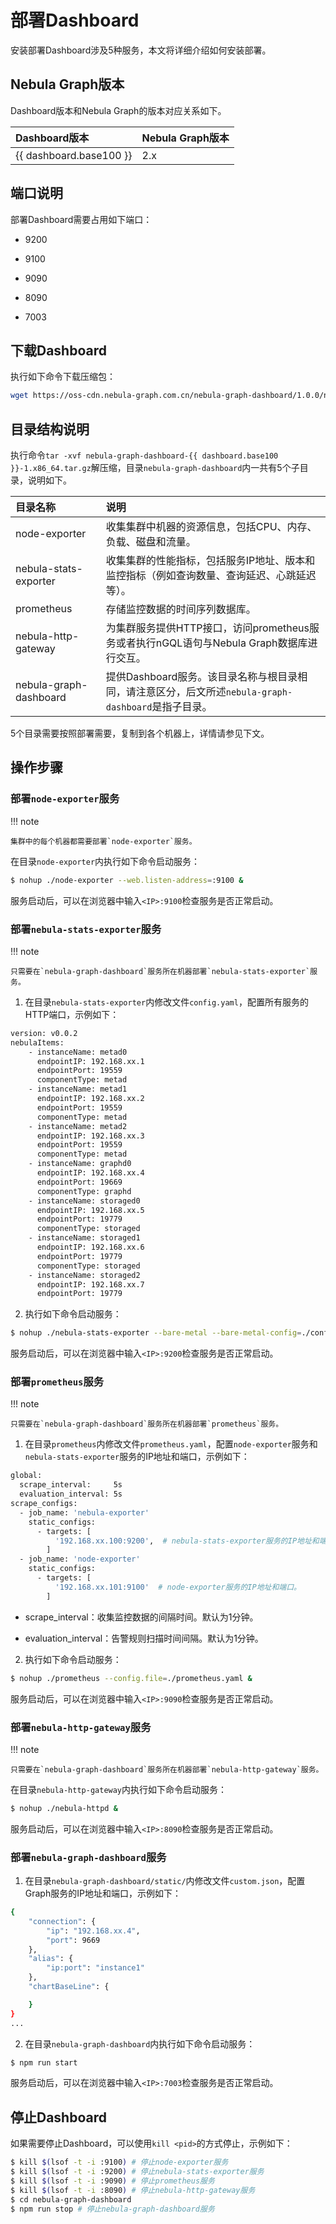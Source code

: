 # 部署Dashboard

安装部署Dashboard涉及5种服务，本文将详细介绍如何安装部署。

## Nebula Graph版本

Dashboard版本和Nebula Graph的版本对应关系如下。

|Dashboard版本|Nebula Graph版本|
|:---|:---|
|{{ dashboard.base100 }}|2.x|

## 端口说明

部署Dashboard需要占用如下端口：

- 9200

- 9100

- 9090

- 8090

- 7003

## 下载Dashboard

执行如下命令下载压缩包：

```bash
wget https://oss-cdn.nebula-graph.com.cn/nebula-graph-dashboard/1.0.0/nebula-graph-dashboard-1.0.0-1.x86_64.tar.gz
```

## 目录结构说明

执行命令`tar -xvf nebula-graph-dashboard-{{ dashboard.base100 }}-1.x86_64.tar.gz`解压缩，目录`nebula-graph-dashboard`内一共有5个子目录，说明如下。

|目录名称|说明|
|:---|:---|
|node-exporter | 收集集群中机器的资源信息，包括CPU、内存、负载、磁盘和流量。|
|nebula-stats-exporter | 收集集群的性能指标，包括服务IP地址、版本和监控指标（例如查询数量、查询延迟、心跳延迟等）。|
|prometheus | 存储监控数据的时间序列数据库。|
|nebula-http-gateway | 为集群服务提供HTTP接口，访问prometheus服务或者执行nGQL语句与Nebula Graph数据库进行交互。|
|nebula-graph-dashboard| 提供Dashboard服务。该目录名称与根目录相同，请注意区分，后文所述`nebula-graph-dashboard`是指子目录。|

5个目录需要按照部署需要，复制到各个机器上，详情请参见下文。

## 操作步骤

### 部署`node-exporter`服务

!!! note

    集群中的每个机器都需要部署`node-exporter`服务。

在目录`node-exporter`内执行如下命令启动服务：

```bash
$ nohup ./node-exporter --web.listen-address=:9100 &
```

服务启动后，可以在浏览器中输入`<IP>:9100`检查服务是否正常启动。

### 部署`nebula-stats-exporter`服务

!!! note

    只需要在`nebula-graph-dashboard`服务所在机器部署`nebula-stats-exporter`服务。

1. 在目录`nebula-stats-exporter`内修改文件`config.yaml`，配置所有服务的HTTP端口，示例如下：

  ```bash
  version: v0.0.2
  nebulaItems:
      - instanceName: metad0
        endpointIP: 192.168.xx.1
        endpointPort: 19559
        componentType: metad
      - instanceName: metad1
        endpointIP: 192.168.xx.2
        endpointPort: 19559
        componentType: metad
      - instanceName: metad2
        endpointIP: 192.168.xx.3
        endpointPort: 19559
        componentType: metad
      - instanceName: graphd0
        endpointIP: 192.168.xx.4
        endpointPort: 19669
        componentType: graphd
      - instanceName: storaged0
        endpointIP: 192.168.xx.5
        endpointPort: 19779
        componentType: storaged
      - instanceName: storaged1
        endpointIP: 192.168.xx.6
        endpointPort: 19779
        componentType: storaged
      - instanceName: storaged2
        endpointIP: 192.168.xx.7
        endpointPort: 19779
  ```

2. 执行如下命令启动服务：

  ```bash
  $ nohup ./nebula-stats-exporter --bare-metal --bare-metal-config=./config.yaml &
  ```

服务启动后，可以在浏览器中输入`<IP>:9200`检查服务是否正常启动。

### 部署`prometheus`服务

!!! note

    只需要在`nebula-graph-dashboard`服务所在机器部署`prometheus`服务。

1. 在目录`prometheus`内修改文件`prometheus.yaml`，配置`node-exporter`服务和`nebula-stats-exporter`服务的IP地址和端口，示例如下：

  ```bash
  global:
    scrape_interval:     5s
    evaluation_interval: 5s
  scrape_configs:
    - job_name: 'nebula-exporter'
      static_configs:
        - targets: [
            '192.168.xx.100:9200',  # nebula-stats-exporter服务的IP地址和端口。
          ]
    - job_name: 'node-exporter'
      static_configs:
        - targets: [
            '192.168.xx.101:9100'  # node-exporter服务的IP地址和端口。
          ]
  ```

  - scrape_interval：收集监控数据的间隔时间。默认为1分钟。

  - evaluation_interval：告警规则扫描时间间隔。默认为1分钟。

2. 执行如下命令启动服务：

  ```bash
  $ nohup ./prometheus --config.file=./prometheus.yaml &
  ```

服务启动后，可以在浏览器中输入`<IP>:9090`检查服务是否正常启动。

### 部署`nebula-http-gateway`服务

!!! note

    只需要在`nebula-graph-dashboard`服务所在机器部署`nebula-http-gateway`服务。

在目录`nebula-http-gateway`内执行如下命令启动服务：

```bash
$ nohup ./nebula-httpd &
```

服务启动后，可以在浏览器中输入`<IP>:8090`检查服务是否正常启动。

### 部署`nebula-graph-dashboard`服务

1. 在目录`nebula-graph-dashboard/static/`内修改文件`custom.json`，配置Graph服务的IP地址和端口，示例如下：

  ```bash
  {
      "connection": {
          "ip": "192.168.xx.4",
          "port": 9669
      },
      "alias": {
          "ip:port": "instance1"
      },
      "chartBaseLine": {

      }
  }
  ...
  ```

2. 在目录`nebula-graph-dashboard`内执行如下命令启动服务：

  ```bash
  $ npm run start
  ```

服务启动后，可以在浏览器中输入`<IP>:7003`检查服务是否正常启动。

## 停止Dashboard

如果需要停止Dashboard，可以使用`kill <pid>`的方式停止，示例如下：

```bash
$ kill $(lsof -t -i :9100) # 停止node-exporter服务
$ kill $(lsof -t -i :9200) # 停止nebula-stats-exporter服务
$ kill $(lsof -t -i :9090) # 停止prometheus服务
$ kill $(lsof -t -i :8090) # 停止nebula-http-gateway服务
$ cd nebula-graph-dashboard
$ npm run stop # 停止nebula-graph-dashboard服务
```
